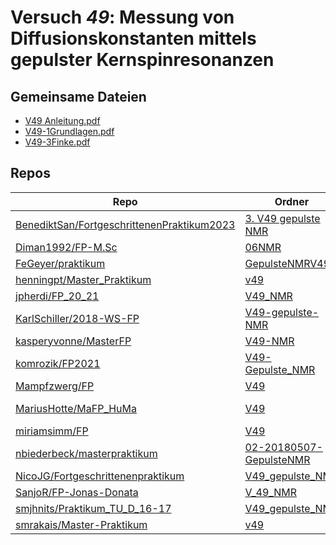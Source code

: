 # Versuch *49*: Messung von Diffusionskonstanten mittels gepulster Kernspinresonanzen

## Gemeinsame Dateien
- [V49 Anleitung.pdf](https://docs.google.com/viewer?url=https://raw.githubusercontent.com/komrozik/FP2021/main/V49-Gepulste_NMR/V49%20Anleitung.pdf)
- [V49-1Grundlagen.pdf](https://docs.google.com/viewer?url=https://raw.githubusercontent.com/BenediktSan/FortgeschrittenenPraktikum2023/main/Versuche%20Semester%20VII/3.%20V49%20gepulste%20NMR/Literatur/V49-1Grundlagen.pdf)
- [V49-3Finke.pdf](https://docs.google.com/viewer?url=https://raw.githubusercontent.com/BenediktSan/FortgeschrittenenPraktikum2023/main/Versuche%20Semester%20VII/3.%20V49%20gepulste%20NMR/Literatur/V49-3Finke.pdf)

## Repos

|                                              Repo                                              |                                                                      Ordner                                                                      |                                                                                                                              PDFs                                                                                                                               |
|------------------------------------------------------------------------------------------------|--------------------------------------------------------------------------------------------------------------------------------------------------|-----------------------------------------------------------------------------------------------------------------------------------------------------------------------------------------------------------------------------------------------------------------|
|[BenediktSan/FortgeschrittenenPraktikum2023](../repo/BenediktSan/FortgeschrittenenPraktikum2023)|[3. V49 gepulste NMR](https://github.com/BenediktSan/FortgeschrittenenPraktikum2023/tree/main/Versuche%20Semester%20VII/3.%20V49%20gepulste%20NMR)|[V49 Kurzanleitung.pdf](https://docs.google.com/viewer?url=https://raw.githubusercontent.com/BenediktSan/FortgeschrittenenPraktikum2023/main/Versuche%20Semester%20VII/3.%20V49%20gepulste%20NMR/V49%20Kurzanleitung.pdf)                                        |
|[Diman1992/FP-M.Sc](../repo/Diman1992/FP-M.Sc)                                                  |[06NMR](https://github.com/Diman1992/FP-M.Sc/tree/master/06NMR)                                                                                   |–                                                                                                                                                                                                                                                                |
|[FeGeyer/praktikum](../repo/FeGeyer/praktikum)                                                  |[GepulsteNMRV49](https://github.com/FeGeyer/praktikum/tree/master/MFP/GepulsteNMRV49)                                                             |[dokument.pdf](https://docs.google.com/viewer?url=https://raw.githubusercontent.com/NicoWeio/awesome-ap-pdfs/main/FeGeyer%E2%88%95praktikum/49/dokument.pdf) \*                                                                                                  |
|[henningpt/Master_Praktikum](../repo/henningpt/Master_Praktikum)                                |[v49](https://github.com/henningpt/Master_Praktikum/tree/master/v49)                                                                              |[main.pdf](https://docs.google.com/viewer?url=https://raw.githubusercontent.com/NicoWeio/awesome-ap-pdfs/main/henningpt%E2%88%95Master_Praktikum/49/main.pdf) \*                                                                                                 |
|[jpherdi/FP_20_21](../repo/jpherdi/FP_20_21)                                                    |[V49_NMR](https://github.com/jpherdi/FP_20_21/tree/master/V49_NMR)                                                                                |–                                                                                                                                                                                                                                                                |
|[KarlSchiller/2018-WS-FP](../repo/KarlSchiller/2018-WS-FP)                                      |[V49-gepulste-NMR](https://github.com/KarlSchiller/2018-WS-FP/tree/master/V49-gepulste-NMR)                                                       |–                                                                                                                                                                                                                                                                |
|[kasperyvonne/MasterFP](../repo/kasperyvonne/MasterFP)                                          |[V49-NMR](https://github.com/kasperyvonne/MasterFP/tree/master/V49-NMR)                                                                           |–                                                                                                                                                                                                                                                                |
|[komrozik/FP2021](../repo/komrozik/FP2021)                                                      |[V49-Gepulste_NMR](https://github.com/komrozik/FP2021/tree/main/V49-Gepulste_NMR)                                                                 |[V49 Anleitung.pdf](https://docs.google.com/viewer?url=https://raw.githubusercontent.com/komrozik/FP2021/main/V49-Gepulste_NMR/V49%20Anleitung.pdf)                                                                                                              |
|[Mampfzwerg/FP](../repo/Mampfzwerg/FP)                                                          |[V49](https://github.com/Mampfzwerg/FP/tree/master/V49)                                                                                           |[main.pdf](https://docs.google.com/viewer?url=https://raw.githubusercontent.com/Mampfzwerg/FP/master/V49/latex-template/main.pdf)                                                                                                                                |
|[MariusHotte/MaFP_HuMa](../repo/MariusHotte/MaFP_HuMa)                                          |[V49](https://github.com/MariusHotte/MaFP_HuMa/tree/master/V49)                                                                                   |[Protokoll.pdf](https://docs.google.com/viewer?url=https://raw.githubusercontent.com/MariusHotte/MaFP_HuMa/master/V49/Protokoll.pdf)<br/>[V49.pdf](https://docs.google.com/viewer?url=https://raw.githubusercontent.com/MariusHotte/MaFP_HuMa/master/V49/V49.pdf)|
|[miriamsimm/FP](../repo/miriamsimm/FP)                                                          |[V49](https://github.com/miriamsimm/FP/tree/main/V49)                                                                                             |–                                                                                                                                                                                                                                                                |
|[nbiederbeck/masterpraktikum](../repo/nbiederbeck/masterpraktikum)                              |[02-20180507-GepulsteNMR](https://github.com/nbiederbeck/masterpraktikum/tree/master/02-20180507-GepulsteNMR)                                     |–                                                                                                                                                                                                                                                                |
|[NicoJG/Fortgeschrittenenpraktikum](../repo/NicoJG/Fortgeschrittenenpraktikum)                  |[V49_gepulste_NMR](https://github.com/NicoJG/Fortgeschrittenenpraktikum/tree/master/V49_gepulste_NMR)                                             |[V49_Abgabe.pdf](https://docs.google.com/viewer?url=https://raw.githubusercontent.com/NicoJG/Fortgeschrittenenpraktikum/master/V49_gepulste_NMR/V49_Abgabe.pdf)                                                                                                  |
|[SanjoR/FP-Jonas-Donata](../repo/SanjoR/FP-Jonas-Donata)                                        |[V_49_NMR](https://github.com/SanjoR/FP-Jonas-Donata/tree/master/MFP/V_49_NMR)                                                                    |[V49_NMR.pdf](https://docs.google.com/viewer?url=https://raw.githubusercontent.com/SanjoR/FP-Jonas-Donata/master/MFP/Fertige_Protokolle/V49_NMR.pdf)                                                                                                             |
|[smjhnits/Praktikum_TU_D_16-17](../repo/smjhnits/Praktikum_TU_D_16-17)                          |[V49_gepulste_NMR](https://github.com/smjhnits/Praktikum_TU_D_16-17/tree/master/Fortgeschrittenenpraktikum/Protokolle/V49_gepulste_NMR)           |[V49_main.pdf](https://docs.google.com/viewer?url=https://raw.githubusercontent.com/NicoWeio/awesome-ap-pdfs/main/smjhnits%E2%88%95Praktikum_TU_D_16-17/49/V49_main.pdf) \*                                                                                      |
|[smrakais/Master-Praktikum](../repo/smrakais/Master-Praktikum)                                  |[v49](https://github.com/smrakais/Master-Praktikum/tree/main/v49)                                                                                 |–                                                                                                                                                                                                                                                                |
